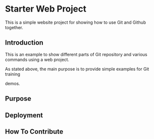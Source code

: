 # Starter Web Project

This is a simple website project for 
showing how to use Git and Github together.

## Introduction

This is an example to show different parts 
of Git repository and various commands
using a web project.

As stated above, the main purpose is to 
provide simple examples for Git training 

demos.
## Purpose

## Deployment

## How To Contribute